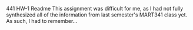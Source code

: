 441 HW-1 Readme
This assignment was difficult for me, as I had not fully synthesized all of the information from last semester's MART341 class yet. As such, I had to remember...